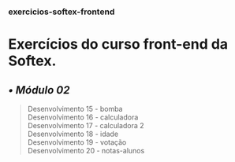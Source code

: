 ### exercicios-softex-frontend
# Exercícios do curso front-end da Softex.

## _**• Módulo 02**_
> Desenvolvimento 15 - bomba<br />
> Desenvolvimento 16 - calculadora<br />
> Desenvolvimento 17 - calculadora 2<br />
> Desenvolvimento 18 - idade<br />
> Desenvolvimento 19 - votação<br />
> Desenvolvimento 20 - notas-alunos<br />

